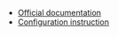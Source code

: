 - [Official documentation](https://developer.android.com/topic/performance/baselineprofiles/overview)
- [Configuration instruction](https://developer.android.com/topic/performance/baselineprofiles/configure-baselineprofiles)